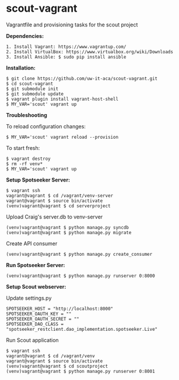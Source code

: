 # scout-vagrant
Vagrantfile and provisioning tasks for the scout project

**Dependencies:**

    1. Install Vagrant: https://www.vagrantup.com/
    2. Install VirtualBox: https://www.virtualbox.org/wiki/Downloads
    3. Install Ansible: $ sudo pip install ansible
    
**Installation:**

    $ git clone https://github.com/uw-it-aca/scout-vagrant.git 
    $ cd scout-vagrant
    $ git submodule init
    $ git submodule update
    $ vagrant plugin install vagrant-host-shell
    $ MY_VAR='scout' vagrant up
    
**Troubleshooting**

To reload configuration changes: 
    
    $ MY_VAR='scout' vagrant reload --provision

To start fresh: 
    
    $ vagrant destroy
    $ rm -rf venv*
    $ MY_VAR='scout' vagrant up

**Setup Spotseeker Server:**

    $ vagrant ssh 
    vagrant@vagrant $ cd /vagrant/venv-server
    vagrant@vagrant $ source bin/activate
    (venv)vagrant@vagrant $ cd serverproject

Upload Craig's server.db to venv-server

    (venv)vagrant@vagrant $ python manage.py syncdb
    (venv)vagrant@vagrant $ python manage.py migrate

Create API consumer

    (venv)vagrant@vagrant $ python manage.py create_consumer

**Run Spotseeker Server:**    

    (venv)vagrant@vagrant $ python manage.py runserver 0:8000

**Setup Scout webserver:**

Update settings.py
    
    SPOTSEEKER_HOST = "http://localhost:8000"
    SPOTSEEKER_OAUTH_KEY = ""
    SPOTSEEKER_OAUTH_SECRET = ""
    SPOTSEEKER_DAO_CLASS = "spotseeker_restclient.dao_implementation.spotseeker.Live"

Run Scout application 

    $ vagrant ssh 
    vagrant@vagrant $ cd /vagrant/venv
    vagrant@vagrant $ source bin/activate
    (venv)vagrant@vagrant $ cd scoutproject
    (venv)vagrant@vagrant $ python manage.py runserver 0:8001


